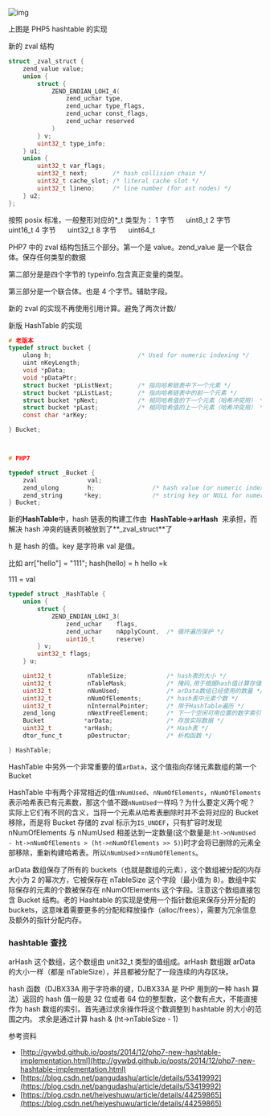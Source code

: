 ![img](https://images0.cnblogs.com/blog2015/444975/201503/091012060652318.png)

上图是 PHP5 hashtable 的实现

新的 zval 结构

```c
struct _zval_struct {
    zend_value value;
    union {
        struct {
            ZEND_ENDIAN_LOHI_4(
                zend_uchar type,
                zend_uchar type_flags,
                zend_uchar const_flags,
                zend_uchar reserved
            )
        } v;
        uint32_t type_info;
    } u1;
    union {
        uint32_t var_flags;
        uint32_t next;       /* hash collision chain */
        uint32_t cache_slot; /* literal cache slot */
        uint32_t lineno;     /* line number (for ast nodes) */
    } u2;
};
```

按照 posix 标准，一般整形对应的\*\_t 类型为： 1 字节      uint8_t 2 字节      uint16_t 4 字节      uint32_t 8 字节      uint64_t

PHP7 中的 zval 结构包括三个部分。第一个是 value。zend_value 是一个联合体。保存任何类型的数据

第二部分是是四个字节的 typeinfo.包含真正变量的类型。

第三部分是一个联合体。也是 4 个字节。辅助字段。

新的 zval 的实现不再使用引用计算。避免了两次计数/

新版 HashTable 的实现

```c
# 老版本
typedef struct bucket {
    ulong h;                        /* Used for numeric indexing */
    uint nKeyLength;
    void *pData;
    void *pDataPtr;
    struct bucket *pListNext;       /* 指向哈希链表中下一个元素 */
    struct bucket *pListLast;       /* 指向哈希链表中的前一个元素 */
    struct bucket *pNext;           /* 相同哈希值的下一个元素（哈希冲突用） */
    struct bucket *pLast;           /* 相同哈希值的上一个元素（哈希冲突用） */
    const char *arKey;

} Bucket;



# PHP7

typedef struct _Bucket {
    zval              val;
    zend_ulong        h;                /* hash value (or numeric index)   */
    zend_string      *key;              /* string key or NULL for numerics */
} Bucket;
```

新的**HashTable**中，hash 链表的构建工作由  **HashTable->arHash**  来承担，而解决 hash 冲突的链表则被放到了**\_zval_struct**了

h 是 hash 的值。key 是字符串 val 是值。

比如 arr["hello"] = "111"; hash(hello) = h hello =k

111 = val

```c
typedef struct _HashTable {
    union {
        struct {
            ZEND_ENDIAN_LOHI_3(
                zend_uchar    flags,
                zend_uchar    nApplyCount,  /* 循环遍历保护 */
                uint16_t      reserve)
        } v;
        uint32_t flags;
    } u;

    uint32_t          nTableSize;           /* hash表的大小 */
    uint32_t          nTableMask;           /* 掩码,用于根据hash值计算存储位置,永远等于nTableSize-1 */
    uint32_t          nNumUsed;             /* arData数组已经使用的数量 */
    uint32_t          nNumOfElements;       /* hash表中元素个数 */
    uint32_t          nInternalPointer;     /* 用于HashTable遍历 */
    zend_long         nNextFreeElement;     /* 下一个空闲可用位置的数字索引 */
    Bucket           *arData;               /* 存放实际数据 */
    uint32_t         *arHash;               /* Hash表 */
    dtor_func_t       pDestructor;          /* 析构函数 */

} HashTable;
```

HashTable 中另外一个非常重要的值`arData`，这个值指向存储元素数组的第一个 Bucket

HashTable 中有两个非常相近的值:`nNumUsed`、`nNumOfElements`，`nNumOfElements`表示哈希表已有元素数，那这个值不跟`nNumUsed`一样吗？为什么要定义两个呢？实际上它们有不同的含义，当将一个元素从哈希表删除时并不会将对应的 Bucket 移除，而是将 Bucket 存储的 zval 标示为`IS_UNDEF`，只有扩容时发现 nNumOfElements 与 nNumUsed 相差达到一定数量(这个数量是:`ht->nNumUsed - ht->nNumOfElements > (ht->nNumOfElements >> 5)`)时才会将已删除的元素全部移除，重新构建哈希表。所以`nNumUsed`>=`nNumOfElements`。

arData 数组保存了所有的 buckets（也就是数组的元素），这个数组被分配的内存大小为 2 的幂次方，它被保存在 nTableSize 这个字段（最小值为 8）。数组中实际保存的元素的个数被保存在 nNumOfElements 这个字段。注意这个数组直接包含 Bucket 结构。老的 Hashtable 的实现是使用一个指针数组来保存分开分配的 buckets，这意味着需要更多的分配和释放操作（alloc/frees），需要为冗余信息及额外的指针分配内存。

### hashtable 查找

arHash 这个数组，这个数组由 unit32_t 类型的值组成。arHash 数组跟 arData 的大小一样（都是 nTableSize），并且都被分配了一段连续的内存区块。

hash 函数（DJBX33A 用于字符串的键，DJBX33A 是 PHP 用到的一种 hash 算法）返回的 hash 值一般是 32 位或者 64 位的整型数，这个数有点大，不能直接作为 hash 数组的索引。首先通过求余操作将这个数调整到 hashtable 的大小的范围之内。 求余是通过计算 hash & (ht->nTableSize - 1)

参考资料

- [http://gywbd.github.io/posts/2014/12/php7-new-hashtable-implementation.html](http://gywbd.github.io/posts/2014/12/php7-new-hashtable-implementation.html)
- [https://blog.csdn.net/pangudashu/article/details/53419992](https://blog.csdn.net/pangudashu/article/details/53419992)
- [https://blog.csdn.net/heiyeshuwu/article/details/44259865](https://blog.csdn.net/heiyeshuwu/article/details/44259865)
